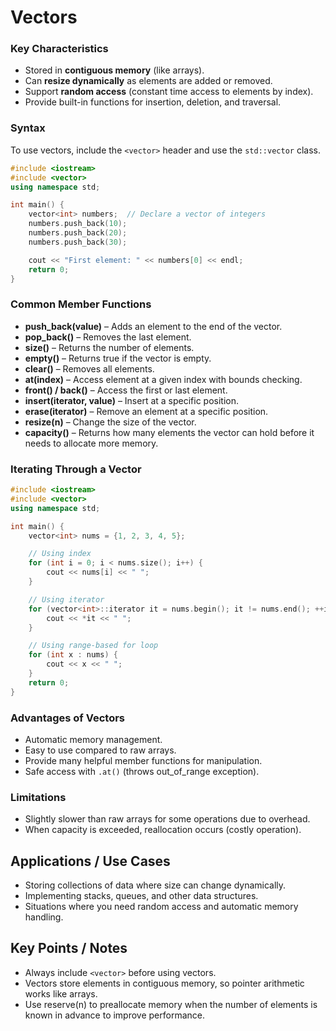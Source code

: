 # Vectors


### Key Characteristics

- Stored in **contiguous memory** (like arrays).
- Can **resize dynamically** as elements are added or removed.
- Support **random access** (constant time access to elements by index).
- Provide built-in functions for insertion, deletion, and traversal.

### Syntax

To use vectors, include the `<vector>` header and use the `std::vector` class.
``` C++
#include <iostream>
#include <vector>
using namespace std;

int main() {
    vector<int> numbers;  // Declare a vector of integers
    numbers.push_back(10);
    numbers.push_back(20);
    numbers.push_back(30);

    cout << "First element: " << numbers[0] << endl;
    return 0;
}
```
### Common Member Functions

- **push_back(value)** – Adds an element to the end of the vector.
- **pop_back()** – Removes the last element.
- **size()** – Returns the number of elements.
- **empty()** – Returns true if the vector is empty.
- **clear()** – Removes all elements.
- **at(index)** – Access element at a given index with bounds checking.
- **front() / back()** – Access the first or last element.
- **insert(iterator, value)** – Insert at a specific position.
- **erase(iterator)** – Remove an element at a specific position.
- **resize(n)** – Change the size of the vector.
- **capacity()** – Returns how many elements the vector can hold before it needs to allocate more memory.

### Iterating Through a Vector
``` C++
#include <iostream>
#include <vector>
using namespace std;

int main() {
    vector<int> nums = {1, 2, 3, 4, 5};

    // Using index
    for (int i = 0; i < nums.size(); i++) {
        cout << nums[i] << " ";
    }

    // Using iterator
    for (vector<int>::iterator it = nums.begin(); it != nums.end(); ++it) {
        cout << *it << " ";
    }

    // Using range-based for loop
    for (int x : nums) {
        cout << x << " ";
    }
    return 0;
}
```
### Advantages of Vectors

- Automatic memory management.
- Easy to use compared to raw arrays.
- Provide many helpful member functions for manipulation.
- Safe access with `.at()` (throws out_of_range exception).

### Limitations

- Slightly slower than raw arrays for some operations due to overhead.
- When capacity is exceeded, reallocation occurs (costly operation).

## Applications / Use Cases

- Storing collections of data where size can change dynamically.
- Implementing stacks, queues, and other data structures.
- Situations where you need random access and automatic memory handling.

## Key Points / Notes

- Always include `<vector>` before using vectors.
- Vectors store elements in contiguous memory, so pointer arithmetic works like arrays.
- Use reserve(n) to preallocate memory when the number of elements is known in advance to improve performance.
